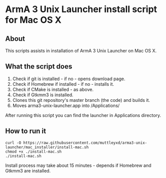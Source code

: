 # ArmA 3 Unix Launcher install script for Mac OS X

## About

This scripts assists in installation of ArmA 3 Unix Launcher on Mac OS X.

## What the script does
1. Check if git is installed - if no - opens download page.
2. Check if Homebrew if installed - if no - installs it.
3. Check if CMake is installed - as above.
4. Check if Gtkmm3 is installed.
5. Clones this git repository's master branch (the code) and builds it.
6. Moves arma3-unix-launcher.app into /Applications/

After running this script you can find the launcher in Applications directory.

## How to run it

    curl -O https://raw.githubusercontent.com/muttleyxd/arma3-unix-launcher/mac_installer/install-mac.sh
    chmod +x ./install-mac.sh
    ./install-mac.sh
	
	
Install process may take about 15 minutes - depends if Homebrew and Gtkmm3 are installed.


